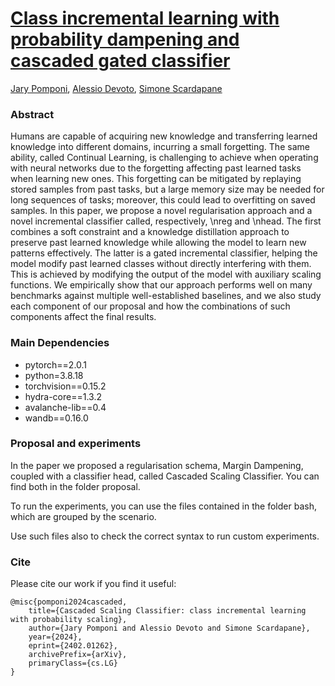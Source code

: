 # [Class incremental learning with probability dampening and cascaded gated classifier](https://arxiv.org/abs/2402.01262)
[Jary Pomponi](https://jarypomponi.com/), [Alessio Devoto](https://alessiodevoto.github.io/),  [Simone Scardapane](https://www.sscardapane.it/)

### Abstract
Humans are capable of acquiring new knowledge and transferring learned knowledge into different domains, incurring a small forgetting. The same ability, called Continual Learning, is challenging to achieve when operating with neural networks due to the forgetting affecting past learned tasks when learning new ones. This forgetting can be mitigated by replaying stored samples from past tasks, but a large memory size may be needed for long sequences of tasks; moreover, this could lead to overfitting on saved samples. In this paper, we propose a novel regularisation approach and a novel incremental classifier called, respectively, \nreg and \nhead. The first combines a soft constraint and a knowledge distillation approach to preserve past learned knowledge while allowing the model to learn new patterns effectively. The latter is a gated incremental classifier, helping the model modify past learned classes without directly interfering with them. This is achieved by modifying the output of the model with auxiliary scaling functions. We empirically show that our approach performs well on many benchmarks against multiple well-established baselines, and we also study each component of our proposal and how the combinations of such components affect the final results.

### Main Dependencies
* pytorch==2.0.1
* python=3.8.18
* torchvision==0.15.2
* hydra-core==1.3.2
* avalanche-lib==0.4
* wandb==0.16.0

### Proposal and experiments

In the paper we proposed a regularisation schema, Margin Dampening, coupled with a classifier head, called Cascaded Scaling Classifier. 
You can find both in the folder proposal. 

To run the experiments, you can use the files contained in the folder bash, which are grouped by the scenario.

Use such files also to check the correct syntax to run custom experiments.

[//]: # (The folder './config/' contains all the yaml files used for the experiments presented in the paper. )

[//]: # ()
[//]: # (The folders './config/optimizers' and './config/training' contain, respectively, the files which contain the optimizers and the training strategies. )

[//]: # ()
[//]: # (The folder './config/experiments/classification' contains all the files used for the ensemble experiments, while './config/experiments/classification' contains the ones used in the CL scenarios.)

[//]: # ()
[//]: # (### Training)

[//]: # (We have teo training files:)

[//]: # ()
[//]: # (* main.py: to be used only with config files from './config/experiments/classification')

[//]: # (* main_cl.py: to be used only with config files from './config/experiments/cl')

[//]: # ()
[//]: # (Bot scripts accept any number of training files, which are processed sequentially, and also an optional flag --device [integer|cpu] that can be used to specify the device &#40;otherwise the one present in each config file is used&#41;.)

[//]: # ()
[//]: # (Please refer to the yaml files to understand how they can be formatted, and to the methods to understand the parameters that can be used.)

[//]: # ()
[//]: # (If you want to use TinyImagenet you need to download and preprocess it first, using the script 'tinyimagenet_download.sh'.)

### Cite

Please cite our work if you find it useful:

```
@misc{pomponi2024cascaded,
    title={Cascaded Scaling Classifier: class incremental learning with probability scaling},
    author={Jary Pomponi and Alessio Devoto and Simone Scardapane},
    year={2024},
    eprint={2402.01262},
    archivePrefix={arXiv},
    primaryClass={cs.LG}
}
```

